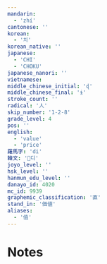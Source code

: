 ```yaml
---
mandarin:
  - 'zhí'
cantonese: ''
korean:
  - '치'
korean_native: ''
japanese:
  - 'CHI'
  - 'CHOKU'
japanese_nanori: ''
vietnamese:
middle_chinese_initial: 'ɖ'
middle_chinese_final: 'ɨ'
stroke_count: ''
radical: '人'
skip_number: '1-2-8'
grade_level: 4
pos: ''
english:
  - 'value'
  - 'price'
羅馬字: 'di'
韓文: '디'
joyo_level: ''
hsk_level: ''
hanmun_edu_level: ''
danayo_id: 4020
mc_id: 9939
graphemic_classification: '直'
stand_in: '価値'
aliases:
  - '值'
---
```


# Notes
